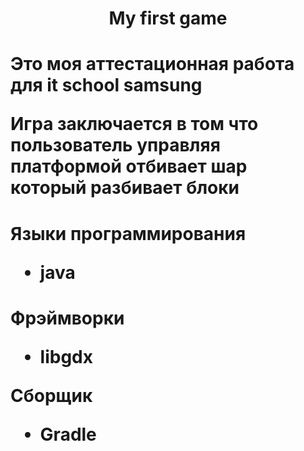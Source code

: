 <h1 align = "center"> My first game </h1>
<h1>
  <p>Это моя аттестационная работа для it school samsung</p>
<p>Игра заключается в том что пользователь управляя платформой отбивает шар который разбивает блоки</p>
<h1>
<p>Языки программирования</p>
<ul>
  <li> java </li>
</ul>
<h1>
<p>Фрэймворки</p>
<ul>
  <li> libgdx </li>
</ul>
<p>Сборщик</p>
<ul>
  <li>Gradle</li>
</ul>
